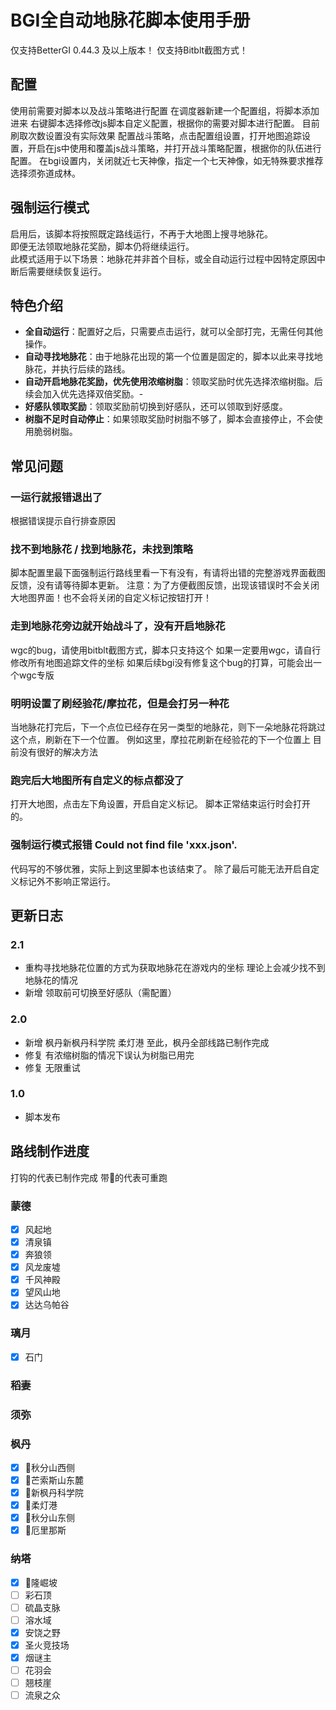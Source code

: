 # BGI全自动地脉花脚本使用手册
仅支持BetterGI 0.44.3 及以上版本！
仅支持Bitblt截图方式！
## 配置
使用前需要对脚本以及战斗策略进行配置
在调度器新建一个配置组，将脚本添加进来
右键脚本选择修改js脚本自定义配置，根据你的需要对脚本进行配置。
目前刷取次数设置没有实际效果
配置战斗策略，点击配置组设置，打开地图追踪设置，开启在js中使用和覆盖js战斗策略，并打开战斗策略配置，根据你的队伍进行配置。
在bgi设置内，关闭就近七天神像，指定一个七天神像，如无特殊要求推荐选择须弥道成林。
## 强制运行模式
启用后，该脚本将按照既定路线运行，不再于大地图上搜寻地脉花。  
即便无法领取地脉花奖励，脚本仍将继续运行。  
此模式适用于以下场景：地脉花并非首个目标，或全自动运行过程中因特定原因中断后需要继续恢复运行。
## 特色介绍
- **全自动运行**：配置好之后，只需要点击运行，就可以全部打完，无需任何其他操作。
- **自动寻找地脉花**：由于地脉花出现的第一个位置是固定的，脚本以此来寻找地脉花，并执行后续的路线。
- **自动开启地脉花奖励，优先使用浓缩树脂**：领取奖励时优先选择浓缩树脂。后续会加入优先选择双倍奖励。- 
- **好感队领取奖励**：领取奖励前切换到好感队，还可以领取到好感度。
- **树脂不足时自动停止**：如果领取奖励时树脂不够了，脚本会直接停止，不会使用脆弱树脂。
## 常见问题
### 一运行就报错退出了
根据错误提示自行排查原因
### 找不到地脉花 / 找到地脉花，未找到策略
脚本配置里最下面强制运行路线里看一下有没有，有请将出错的完整游戏界面截图反馈，没有请等待脚本更新。
注意：为了方便截图反馈，出现该错误时不会关闭大地图界面！也不会将关闭的自定义标记按钮打开！
### 走到地脉花旁边就开始战斗了，没有开启地脉花
wgc的bug，请使用bitblt截图方式，脚本只支持这个
如果一定要用wgc，请自行修改所有地图追踪文件的坐标
如果后续bgi没有修复这个bug的打算，可能会出一个wgc专版
### 明明设置了刷经验花/摩拉花，但是会打另一种花
当地脉花打完后，下一个点位已经存在另一类型的地脉花，则下一朵地脉花将跳过这个点，刷新在下一个位置。
例如这里，摩拉花刷新在经验花的下一个位置上
目前没有很好的解决方法
### 跑完后大地图所有自定义的标点都没了
打开大地图，点击左下角设置，开启自定义标记。
脚本正常结束运行时会打开的。
### 强制运行模式报错 Could not find file 'xxx.json'.
代码写的不够优雅，实际上到这里脚本也该结束了。
除了最后可能无法开启自定义标记外不影响正常运行。
## 更新日志
### 2.1
- 重构寻找地脉花位置的方式为获取地脉花在游戏内的坐标
理论上会减少找不到地脉花的情况
- 新增 领取前可切换至好感队（需配置）
### 2.0
- 新增 枫丹新枫丹科学院 柔灯港
至此，枫丹全部线路已制作完成
- 修复 有浓缩树脂的情况下误认为树脂已用完
- 修复 无限重试
### 1.0
- 脚本发布

## 路线制作进度
打钩的代表已制作完成
带🏃‍的代表可重跑
### 蒙德
- [x] 风起地
- [x] 清泉镇
- [x] 奔狼领
- [x] 风龙废墟
- [x] 千风神殿
- [x] 望风山地
- [x] 达达乌帕谷
### 璃月
- [x] 石门
### 稻妻
### 须弥
### 枫丹
- [x] 🏃‍秋分山西侧
- [x] 🏃‍芒索斯山东麓
- [x] 🏃‍新枫丹科学院
- [x] 🏃‍柔灯港
- [x] 🏃‍秋分山东侧
- [x] 🏃‍厄里那斯
### 纳塔
- [x] 🏃‍隆崛坡
- [ ] 彩石顶
- [ ] 硫晶支脉
- [ ] 溶水域
- [x] 安饶之野
- [x] 圣火竞技场
- [x] 烟谜主
- [ ] 花羽会
- [ ] 翘枝崖
- [ ] 流泉之众